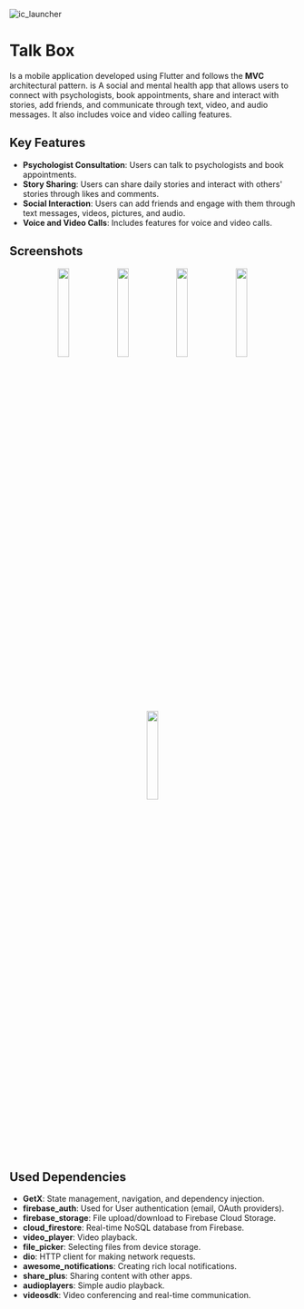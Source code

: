 ![ic_launcher](https://github.com/user-attachments/assets/c31f3bb4-fa0e-4580-9e57-535453425c23)

# Talk Box

Is a mobile application developed using Flutter and follows the **MVC** architectural pattern. is A social and mental health app that allows users to connect with psychologists, book appointments, share and interact with stories, add friends, and communicate through text, video, and audio messages. It also includes voice and video calling features.


## Key Features

* **Psychologist Consultation**: Users can talk to psychologists and book appointments.
* **Story Sharing**: Users can share daily stories and interact with others' stories through likes and comments.
* **Social Interaction**: Users can add friends and engage with them through text messages, videos, pictures, and audio.
* **Voice and Video Calls**: Includes features for voice and video calls.





## Screenshots
<p align="center">
  <img src="https://github.com/user-attachments/assets/8963707a-a67b-46ff-be1a-80d95a46f29e
" width="20%" />
  <img src="https://github.com/user-attachments/assets/b4592e01-bab7-4022-9794-30b16522232d" width="20%" />
  <img src="https://github.com/user-attachments/assets/3ababa26-da49-4283-9fc3-47759202ebd9" width="20%" />
  <img src="https://github.com/user-attachments/assets/3ababa26-da49-4283-9fc3-47759202ebd9" width="20%" />
  <img src="https://github.com/user-attachments/assets/3ababa26-da49-4283-9fc3-47759202ebd9" width="20%" />
</p>

## Used Dependencies 
* **GetX**: State management, navigation, and dependency injection.
* **firebase_auth**: Used for User authentication (email, OAuth providers).
* **firebase_storage**: File upload/download to Firebase Cloud Storage.
* **cloud_firestore**: Real-time NoSQL database from Firebase.
* **video_player**: Video playback.
* **file_picker**: Selecting files from device storage.
* **dio**:  HTTP client for making network requests.
* **awesome_notifications**: Creating rich local notifications.
* **share_plus**: Sharing content with other apps.
* **audioplayers**: Simple audio playback.
* **videosdk**: Video conferencing and real-time communication.

